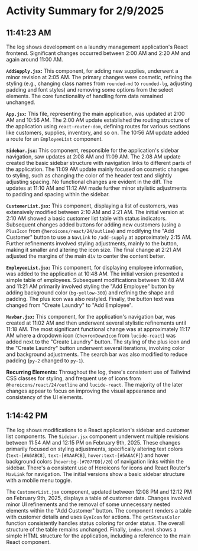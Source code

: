 # Activity Summary for 2/9/2025

## 11:41:23 AM
The log shows development on a laundry management application's React frontend.  Significant changes occurred between 2:00 AM and 2:20 AM and again around 11:00 AM.

**`AddSupply.jsx`:**  This component, for adding new supplies, underwent a minor revision at 2:05 AM. The primary changes were cosmetic, refining the styling (e.g., changing class names from `rounded-md` to `rounded-lg`, adjusting padding and font styles) and removing some options from the select elements. The core functionality of handling form data remained unchanged.

**`App.jsx`:** This file, representing the main application, was updated at 2:00 AM and 10:56 AM. The 2:00 AM update established the routing structure of the application using `react-router-dom`, defining routes for various sections like customers, supplies, inventory, and so on. The 10:56 AM update added a route for an `EmployeeList` component.

**`Sidebar.jsx`:** This component, responsible for the application's sidebar navigation, saw updates at 2:08 AM and 11:09 AM. The 2:08 AM update created the basic sidebar structure with navigation links to different parts of the application.  The 11:09 AM update mainly focused on cosmetic changes to styling, such as changing the color of the header text and slightly adjusting spacing.  No functional changes are evident in the diff. The updates at 11:10 AM and 11:12 AM made further minor stylistic adjustments to padding and spacing within the sidebar.


**`CustomerList.jsx`:** This component, displaying a list of customers, was extensively modified between 2:10 AM and 2:21 AM.  The initial version at 2:10 AM showed a basic customer list table with status indicators. Subsequent changes added buttons for adding new customers (using a `PlusIcon` from `@heroicons/react/24/outline`) and modifying the "Add Customer" button to use a `NavLink` to `/add-supply` at approximately 2:15 AM. Further refinements involved styling adjustments, mainly to the button, making it smaller and altering the icon size. The final change at 2:21 AM adjusted the margins of the main `div` to center the content better.


**`EmployeeList.jsx`:** This component, for displaying employee information, was added to the application at 10:48 AM.  The initial version presented a simple table of employees.  Subsequent modifications between 10:48 AM and 11:21 AM primarily involved styling the "Add Employee" button by adding background color (`bg-yellow-300`) and refining the shape and padding.  The plus icon was also restyled. Finally, the button text was changed from "Create Laundry" to "Add Employee".


**`Navbar.jsx`:** This component, for the application's navigation bar, was created at 11:02 AM and then underwent several stylistic refinements until 11:18 AM. The most significant functional change was at approximately 11:17 AM where a dropdown icon (`ChevronDownIcon` from `lucide-react`) was added next to the "Create Laundry" button.  The styling of the plus icon and the "Create Laundry" button underwent several iterations, involving color and background adjustments. The search bar was also modified to reduce padding (`py-2` changed to `py-1`).


**Recurring Elements:** Throughout the log, there's consistent use of Tailwind CSS classes for styling, and frequent use of icons from `@heroicons/react/24/outline` and `lucide-react`.  The majority of the later changes appear to focus on improving the visual appearance and consistency of the UI elements.


## 1:14:42 PM
The log shows modifications to a React application's sidebar and customer list components.  The `Sidebar.jsx` component underwent multiple revisions between 11:54 AM and 12:15 PM on February 9th, 2025.  These changes primarily focused on styling adjustments, specifically altering text colors (`text-[#A6ABC8]`, `text-[#AAAFCB]`, `hover:text-[#5A6ACF]`) and hover background colors (`hover:bg-[#707FDD]/20`) of navigation links within the sidebar. There's a consistent use of Heroicons for icons and React Router's `NavLink` for navigation.  The initial versions show a basic sidebar structure with a mobile menu toggle.

The `CustomerList.jsx` component, updated between 12:08 PM and 12:12 PM on February 9th, 2025, displays a table of customer data.  Changes involved minor UI refinements and the removal of some unnecessary nested elements within the "Add Customer" button. The component renders a table with customer details and uses `EyeIcon` for actions.  The `getStatusColor` function consistently handles status coloring for order status.  The overall structure of the table remains unchanged.  Finally, `index.html` shows a simple HTML structure for the application, including a reference to the main React component.
